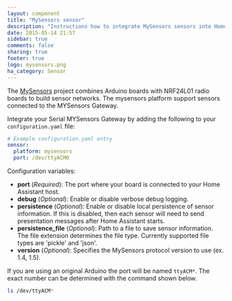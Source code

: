 ```yaml
---
layout: component
title: "MySensors sensor"
description: "Instructions how to integrate MySensors sensors into Home Assistant."
date: 2015-05-14 21:57
sidebar: true
comments: false
sharing: true
footer: true
logo: mysensors.png
ha_category: Sensor
---
```



The [MySensors](https://www.mysensors.org) project combines Arduino boards with NRF24L01 radio boards to build sensor networks. The mysensors platform support sensors connected to the MYSensors Gateway.

Integrate your Serial MYSensors Gateway by adding the following to your `configuration.yaml` file:

```yaml
# Example configuration.yaml entry
sensor:
  platform: mysensors
  port: /dev/ttyACM0
```

Configuration variables:

- **port** (*Required*): The port where your board is connected to your Home Assistant host.
- **debug** (*Optional*): Enable or disable verbose debug logging.
- **persistence** (*Optional*): Enable or disable local persistence of sensor information. If this is disabled, then each sensor will need to send presentation messages after Home Assistant starts.
- **persistence_file** (*Optional*): Path to a file to save sensor information. The file extension determines the file type. Currently supported file types are 'pickle' and 'json'.
- **version** (*Optional*): Specifies the MySensors protocol version to use (ex. 1.4, 1.5).

If you are using an original Arduino the port will be named `ttyACM*`. The exact number can be determined with the command shown below.

```bash
ls /dev/ttyACM*
```

